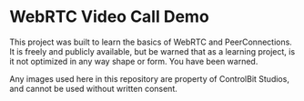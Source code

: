 # WebRTC Video Call Demo

This project was built to learn the basics of WebRTC and PeerConnections. It is freely and publicly available, but be warned that as a learning project, is it not optimized in any way shape or form. You have been warned.

Any images used here in this repository are property of ControlBit Studios, and cannot be used without written consent.
